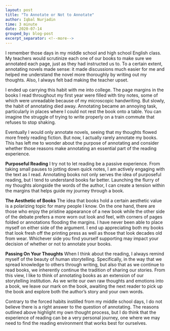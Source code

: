 ```yaml
---
layout: post
title: "To Annotate or Not to Annotate"
author: Iqbal Nurjadin
time: 3 minute
date: 2020-07-14
grouped_by: blog-post
excerpt_separator: <!--more-->
---
```


I remember those days in my middle school and high school English class. My teachers would scrutinize each one of our books to make sure we annotated each page, just as they had instructed us to. To a certain extent, annotating novels made sense: it made discussions much easier for me and helped me understand the novel more thoroughly by writing out my thoughts. Also, I always felt bad making the teacher upset.<!--more-->

I ended up carrying this habit with me into college. The page margins in the books I read throughout my first year were filled with tiny notes, some of which were unreadable because of my microscopic handwriting. But slowly, the habit of annotating died away. Annotating became an annoying task, particularly in places where I could not rest the book onto a table. You can imagine the struggle of trying to write properly on a train commute that refuses to stop shaking.

Eventually I would only annotate novels, seeing that my thoughts flowed more freely reading fiction. But now, I actually rarely annotate my books. This has left me to wonder about the purpose of annotating and consider whether those reasons make annotating an essential part of the reading experience.

**Purposeful Reading**
I try not to let reading be a passive experience. From taking small pauses to jotting down quick notes, I am actively engaging with the text as I read. Annotating books not only serves the idea of purposeful reading, but I tend to understand books far better. Launching the flurry of my thoughts alongside the words of the author, I can create a tension within the margins that helps guide my journey through a book.

**The Aesthetic of Books**
The idea that books hold a certain aesthetic value is a polarizing topic for many people I know. On the one hand, there are those who enjoy the pristine appearance of a new book while the other side of the debate prefers a more worn out look and feel, with corners of pages folded or annotations flooding the margins. I have never been able to place myself on either side of the argument. I end up appreciating both my books that look fresh off the printing press as well as those that look decades old from wear. Whichever side you find yourself supporting may impact your decision of whether or not to annotate your books.

**Passing On Your Thoughts**
When I think about the reading, I always remind myself of the beauty of human storytelling. Specifically, in the way that we spread knowledge to others through writing, but also that as we continue to read books, we inherently continue the tradition of sharing our stories. From this view, I like to think of annotating books as an extension of our storytelling institution. As we write our own raw thoughts and emotions into a book, we leave our mark on the book, awaiting the next reader to pick up the book and explore both the author’s story and your own words.

Contrary to the forced habits instilled from my middle school days, I do not believe there is a right answer to the question of annotating. The reasons outlined above highlight my own thought process, but I do think that the experience of reading can be a very personal journey, one where we may need to find the reading environment that works best for ourselves.
